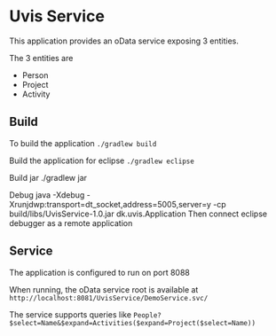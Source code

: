 # Uvis Service

This application provides an oData service exposing 3 entities.

The 3 entities are

* Person
* Project
* Activity

## Build

To build the application
`./gradlew build`

Build the application for eclipse
`./gradlew eclipse`

Build jar
./gradlew jar

Debug
java -Xdebug -Xrunjdwp:transport=dt_socket,address=5005,server=y -cp build/libs/UvisService-1.0.jar dk.uvis.Application
Then connect eclipse debugger as a remote application



## Service
The application is configured to run on port 8088

When running, the oData service root is available at 
`http://localhost:8081/UvisService/DemoService.svc/`

The service supports queries like
`People?$select=Name&$expand=Activities($expand=Project($select=Name))`
